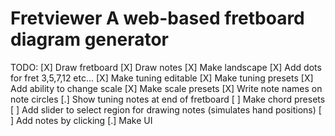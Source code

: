 Fretviewer
A web-based fretboard diagram generator
==========

TODO:
[X] Draw fretboard
[X] Draw notes
[X] Make landscape
[X] Add dots for fret 3,5,7,12 etc...
[X] Make tuning editable
[X] Make tuning presets
[X] Add ability to change scale
[X] Make scale presets
[X] Write note names on note circles
[.] Show tuning notes at end of fretboard
[ ] Make chord presets
[ ] Add slider to select region for drawing notes (simulates hand positions)
[ ] Add notes by clicking
[.] Make UI
